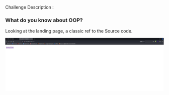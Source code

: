 Challenge Description :
### What do you know about OOP?

Looking at the landing page, a classic ref to the Source code.

![Alt text](image.png)